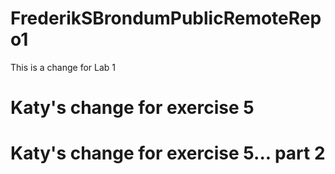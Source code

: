 # FrederikSBrondumPublicRemoteRepo1
This is a change for Lab 1

# Katy's change for exercise 5
# Katy's change for exercise 5... part 2